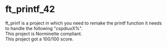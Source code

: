 # ft_printf_42

ft_prinf is a project in which you need to remake the printf function it needs to handle the following "cspdiuxX%". <br>
This project is Norminette compliant. <br>
This project got a 100/100 score.
